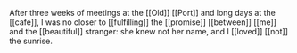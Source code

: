 After three weeks of meetings at the [[Old]] [[Port]] and long days at the [[café]], I was no closer to [[fulfilling]] the [[promise]] [[between]] [[me]] and the [[beautiful]] stranger: she knew not her name, and I [[loved]] [[not]] the sunrise. 